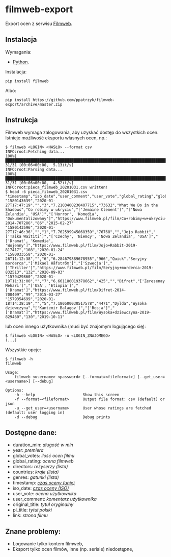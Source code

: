 # filmweb-export

Export ocen z serwisu [Filmweb](https://www.filmweb.pl).

## Instalacja

Wymagania:

- [Python](https://www.python.org/).

Instalacja:

```
pip install filmweb
```

Albo:

```
pip install https://github.com/ppatrzyk/filmweb-export/archive/master.zip
```

## Instrukcja

Filmweb wymaga zalogowania, aby uzyskać dostęp do wszystkich ocen. Istnieje możliwość eksportu własnych ocen, np.:

```
$ filmweb <LOGIN> <HASŁO> --format csv
INFO:root:Fetching data...
100%|███████████████████████████████████████████████████████████████████████████████████████████████████████████████████████████████████████████████████████| 31/31 [00:06<00:00,  5.13it/s]
INFO:root:Parsing data...
100%|███████████████████████████████████████████████████████████████████████████████████████████████████████████████████████████████████████████████████████| 31/31 [00:06<00:00,  4.52it/s]
INFO:root:pieca_filmweb_20201031.csv written!
$ head -6 pieca_filmweb_20201031.csv
"timestamp","iso_date","user_comment","user_vote","global_rating","global_votes","original_title","pl_title","directors","countries","genres","link","duration_min","year"
"1580143639","2020-01-27T17:47:19","","3","7.2103400230407715","73632","What We Do in the Shadows","Co robimy w ukryciu","['Jemaine Clement']","['Nowa Zelandia', 'USA']","['Horror', 'Komedia', 'Dokumentalizowany']","https://www.filmweb.pl/film/Co+robimy+w+ukryciu-2014-707286","86","2015-02-27"
"1580143596","2020-01-27T17:46:36","","1","7.762599945068359","76768","","Jojo Rabbit","['Taika Waititi']","['Czechy', 'Niemcy', 'Nowa Zelandia', 'USA']","['Dramat', 'Komedia', 'Wojenny']","https://www.filmweb.pl/film/Jojo+Rabbit-2019-817417","108","2020-01-24"
"1580033558","2020-01-26T11:12:38","","6","6.284679889678955","966","Quick","Seryjny morderca","['Mikael Håfström']","['Szwecja']","['Thriller']","https://www.filmweb.pl/film/Seryjny+morderca-2019-832513","132","2020-09-03"
"1579429860","2020-01-19T11:31:00","","7","6.661180019378662","425","","Difret","['Zeresenay Mehari']","['USA', 'Etiopia']","['Dramat']","https://www.filmweb.pl/film/Difret-2014-700409","99","2015-03-27"
"1579354699","2020-01-18T14:38:19","","5","7.180500030517578","4471","Dylda","Wysoka dziewczyna","['Kantemir Balagov']","['Rosja']","['Dramat']","https://www.filmweb.pl/film/Wysoka+dziewczyna-2019-829460","130","2019-10-11"
```

lub ocen innego użytkownika (musi być znajomym logującego się):

```
$ filmweb <LOGIN> <HASŁO> -u <LOGIN_ZNAJOMEGO>
(...)
```

Wszystkie opcje:

```
$ filmweb -h
filmweb

Usage:
    filmweb <username> <password> [--format=<fileformat>] [--get_user=<username>] [--debug]

Options:
    -h --help                     Show this screen
    -f --format=<fileformat>      Output file format: csv (default) or json
    -u --get_user=<username>      User whose ratings are fetched (default: user logging in)
    -d --debug                    Debug prints
```

## Dostępne dane:

- duration_min: _długość w min_
- year: _premiera_
- global_votes: _ilość ocen filmu_
- global_rating: _ocena filmweb_
- directors: _reżyserzy (lista)_
- countries: _kraje (lista)_
- genres: _gatunki (lista)_
- timestamp: _[czas oceny (unix)](https://pl.wikipedia.org/wiki/Czas_uniksowy)_
- iso_date: _[czas oceny (ISO)](https://pl.wikipedia.org/wiki/ISO_8601)_
- user_vote: _ocena użytkownika_
- user_comment: _komentarz użytkownika_
- original_title: _tytuł oryginalny_
- pl_title: _tytuł polski_
- link: _strona filmu_

## Znane problemy:

- Logowanie tylko kontem filmweb,
- Eksport tylko ocen filmów, inne (np. seriale) niedostępne,
